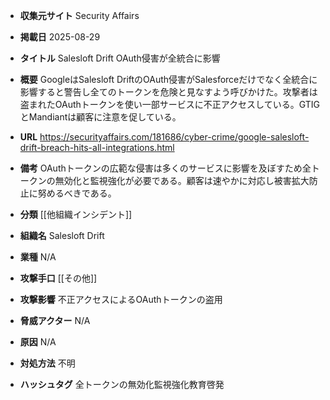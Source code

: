 - **収集元サイト**
Security Affairs

- **掲載日**
2025-08-29

- **タイトル**
Salesloft Drift OAuth侵害が全統合に影響

- **概要**
GoogleはSalesloft DriftのOAuth侵害がSalesforceだけでなく全統合に影響すると警告し全てのトークンを危険と見なすよう呼びかけた。攻撃者は盗まれたOAuthトークンを使い一部サービスに不正アクセスしている。GTIGとMandiantは顧客に注意を促している。

- **URL**
https://securityaffairs.com/181686/cyber-crime/google-salesloft-drift-breach-hits-all-integrations.html

- **備考**
OAuthトークンの広範な侵害は多くのサービスに影響を及ぼすため全トークンの無効化と監視強化が必要である。顧客は速やかに対応し被害拡大防止に努めるべきである。

- **分類**
[[他組織インシデント]]

- **組織名**
Salesloft Drift

- **業種**
N/A

- **攻撃手口**
[[その他]]

- **攻撃影響**
不正アクセスによるOAuthトークンの盗用

- **脅威アクター**
N/A

- **原因**
N/A

- **対処方法**
不明

- **ハッシュタグ**
全トークンの無効化監視強化教育啓発
